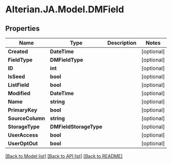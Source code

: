 # Alterian.JA.Model.DMField

## Properties

Name | Type | Description | Notes
------------ | ------------- | ------------- | -------------
**Created** | **DateTime** |  | [optional] 
**FieldType** | **DMFieldType** |  | [optional] 
**ID** | **int** |  | [optional] 
**IsSeed** | **bool** |  | [optional] 
**ListField** | **bool** |  | [optional] 
**Modified** | **DateTime** |  | [optional] 
**Name** | **string** |  | [optional] 
**PrimaryKey** | **bool** |  | [optional] 
**SourceColumn** | **string** |  | [optional] 
**StorageType** | **DMFieldStorageType** |  | [optional] 
**UserAccess** | **bool** |  | [optional] 
**UserOptOut** | **bool** |  | [optional] 

[[Back to Model list]](../README.md#documentation-for-models) [[Back to API list]](../README.md#documentation-for-api-endpoints) [[Back to README]](../README.md)

